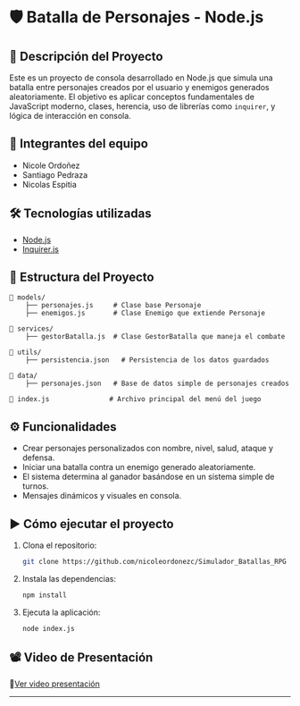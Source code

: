 # 🛡️ Batalla de Personajes - Node.js

## 🎯 Descripción del Proyecto

Este es un proyecto de consola desarrollado en Node.js que simula una batalla entre personajes creados por el usuario y enemigos generados aleatoriamente. El objetivo es aplicar conceptos fundamentales de JavaScript moderno, clases, herencia, uso de librerías como `inquirer`, y lógica de interacción en consola.

## 👥 Integrantes del equipo

* Nicole Ordoñez
* Santiago Pedraza
* Nicolas Espitia

## 🛠️ Tecnologías utilizadas

* [Node.js](https://nodejs.org/)
* [Inquirer.js](https://www.npmjs.com/package/inquirer)

## 📂 Estructura del Proyecto

```
📁 models/
    ├── personajes.js     # Clase base Personaje
    ├── enemigos.js       # Clase Enemigo que extiende Personaje

📁 services/
    ├── gestorBatalla.js  # Clase GestorBatalla que maneja el combate

📁 utils/
    ├── persistencia.json   # Persistencia de los datos guardados

📁 data/
    ├── personajes.json   # Base de datos simple de personajes creados

📄 index.js               # Archivo principal del menú del juego
```

## ⚙️ Funcionalidades

* Crear personajes personalizados con nombre, nivel, salud, ataque y defensa.
* Iniciar una batalla contra un enemigo generado aleatoriamente.
* El sistema determina al ganador basándose en un sistema simple de turnos.
* Mensajes dinámicos y visuales en consola.

## ▶️ Cómo ejecutar el proyecto

1. Clona el repositorio:

   ```bash
   git clone https://github.com/nicoleordonezc/Simulador_Batallas_RPG
   ```

2. Instala las dependencias:

   ```bash
   npm install
   ```

3. Ejecuta la aplicación:

   ```bash
   node index.js
   ```

## 📽️ Video de Presentación

🔗[Ver video presentación](https://drive.google.com/drive/folders/1yDqNEpIaC258ntdtb30e8e8IV9RiXJqY?usp=sharing)

---

